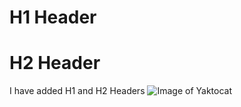 # H1 Header
# H2 Header
I have added H1 and H2 Headers
![Image of Yaktocat](https://octodex.github.com/images/yaktocat.png)
